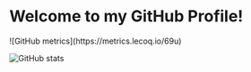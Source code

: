 
<h1>Welcome to my <strong>GitHub</strong> Profile!</h1>
![GitHub metrics](https://metrics.lecoq.io/69u)  

![GitHub stats](https://github-readme-stats.vercel.app/api?username=69u&show_icons=true&theme=blueberry)  
